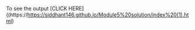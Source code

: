 To see the output [CLICK HERE]((https://https://siddhant146.github.io/Module5%20solution/index%20(1).html)
